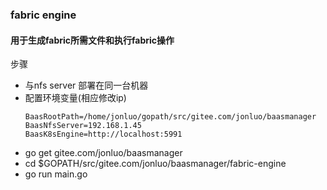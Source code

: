 ### fabric engine
#### 用于生成fabric所需文件和执行fabric操作
步骤
* 与nfs server 部署在同一台机器
* 配置环境变量(相应修改ip)
  ```
  BaasRootPath=/home/jonluo/gopath/src/gitee.com/jonluo/baasmanager
  BaasNfsServer=192.168.1.45
  BaasK8sEngine=http://localhost:5991
  ```
* go get gitee.com/jonluo/baasmanager
* cd $GOPATH/src/gitee.com/jonluo/baasmanager/fabric-engine
* go run main.go 

